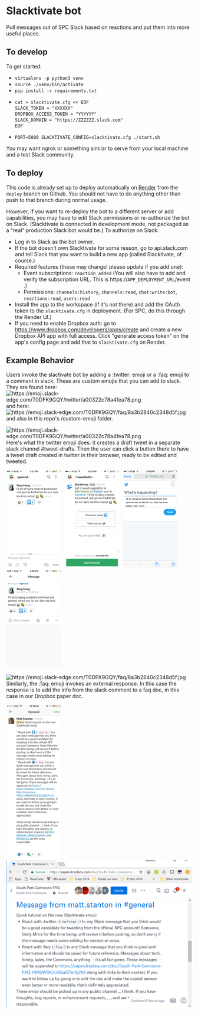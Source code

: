 # Slacktivate bot

Pull messages out of SPC Slack based on reactions and put them into more useful places.

## To develop

To get started:
* `virtualenv -p python3 venv`
* `source ./venv/bin/activate`
* `pip install -r requirements.txt`
*    
    ```
    cat > slacktivate.cfg << EOF
    SLACK_TOKEN = "XXXXXX"
    DROPBOX_ACCESS_TOKEN = "YYYYYY"
    SLACK_DOMAIN = "https://ZZZZZZ.slack.com"
    EOF
    ```
* `PORT=5000 SLACKTIVATE_CONFIG=slacktivate.cfg ./start.sh`

You may want ngrok or something similar to serve from your local machine and a test Slack community.

## To deploy

This code is already set up to deploy automatically on [Render](https://render.com) from the `deploy` branch on Github. You should not have
to do anything other than push to that branch during normal usage.

However, if you want to re-deploy the bot to a different server or add capabilities, you may have to edit Slack
permissions or re-authorize the bot on Slack. (Slacktivate is connected in development mode, not packaged as a "real"
production Slack bot would be.) To authorize on Slack:

* Log in to Slack as the bot owner.
* If the bot doesn't own Slacktivate for some reason, go to api.slack.com and tell Slack that you want to build a new app (called Slacktivate, of course.)
* Required features (these may change! please update if you add one):
  * Event subscriptions: `reaction_added`  (You will also have to add and verify the subscription URL. This is https://`APP_DEPLOYMENT_URL`/event .)
  * Permissions: `channels:history`, `channels:read`, `chat:write:bot`, `reactions:read`, `users:read`
* Install the app to the workspace (if it's not there) and add the OAuth token to the `slacktivate.cfg` in deployment.  (For SPC, do this through the Render UI.)
* If you need to enable Dropbox auth: go to https://www.dropbox.com/developers/apps/create and create a new Dropbox API app with full access. Click "generate access token" on the app's config page and add that to `slacktivate.cfg` on Render.

## Example Behavior

Users invoke the slactivate bot by adding a :twitter: emoji or a :faq: emoji to a comment in slack.  These are custom emojis that you can add to slack. They are found here: <img src="https://emoji.slack-edge.com/T0DFK9GQY/twitter/a00322c78a4fea78.png" width=20 alt="https://emoji.slack-edge.com/T0DFK9GQY/twitter/a00322c78a4fea78.png"> and here: <img src="https://emoji.slack-edge.com/T0DFK9GQY/faq/8a3b2840c2348d5f.jpg" width=20 alt="https://emoji.slack-edge.com/T0DFK9GQY/faq/8a3b2840c2348d5f.jpg"> and also in this repo's /custom-emoji folder.

<img src="https://emoji.slack-edge.com/T0DFK9GQY/twitter/a00322c78a4fea78.png" width=20 alt="https://emoji.slack-edge.com/T0DFK9GQY/twitter/a00322c78a4fea78.png"> 
Here's what the twitter emoji does: it creates a draft tweet in a separate slack channel #tweet-drafts.  Then the user can click a button there to have a tweet draft created in twitter in their browser, ready to be edited and tweeted.

<img src="readme-images/IMG_0478.PNG" alt="Adding twitter emoji to a slack comment" width="150">&nbsp;&nbsp;<img src="readme-images/IMG_0479.PNG" alt="Slacktivate shows the twitter suggestion" width="150">&nbsp;&nbsp;<img src="readme-images/IMG_0480.PNG" alt="Slacktivate will compose (not send) a tweet for you" width="150">&nbsp;&nbsp;<img src="readme-images/IMG_0481.PNG" alt="Clicking 'View Source' shows you the channel the suggestion came from (with context)" width="150">

<img src="https://emoji.slack-edge.com/T0DFK9GQY/faq/8a3b2840c2348d5f.jpg" width=20 alt="https://emoji.slack-edge.com/T0DFK9GQY/faq/8a3b2840c2348d5f.jpg"> 
Similarly, the :faq: emoji invokes an external response.  In this case the response is to add the info from the slack comment to a faq doc, in this case in our Dropbox paper doc.

<img src="readme-images/IMG_0482.PNG" alt="Adding faq emoji to a slack comment" width="150">&nbsp;&nbsp;<img src="readme-images/Capture.PNG" alt="The designated Dropbox paper doc shows the info from slack." width="525">
